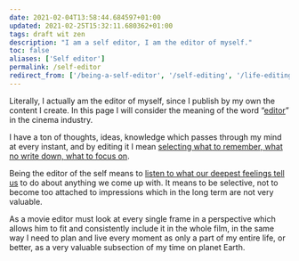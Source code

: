 ```yaml
---
date: 2021-02-04T13:58:44.684597+01:00
updated: 2021-02-25T15:32:11.680362+01:00
tags: draft wit zen
description: "I am a self editor, I am the editor of myself."
toc: false
aliases: ['Self editor']
permalink: /self-editor
redirect_from: ['/being-a-self-editor', '/self-editing', '/life-editing']
---
```

<div class="blue box">
	Literally, I actually am the editor of myself, since I publish by my own the content I create. In this page I will consider the meaning of the word “<a href="https://www.merriam-webster.com/dictionary/editor" target="_blank" title="“editor” in the Merriam-Webster dictionary">editor</a>” in the cinema industry.
</div>

I have a ton of thoughts, ideas, knowledge which passes through my mind at every instant, and by editing it I mean <u>selecting what to remember, what no write down, what to focus on</u>.

Being the editor of the self means to <u class='tick'>listen to what our deepest feelings tell us</u> to do about anything we come up with. It means to be selective, not to become too attached to impressions which in the long term are not very valuable.

As a movie editor must look at every single frame in a perspective which allows him to fit and consistently include it in the whole film, in the same way I need to plan and live every moment as only a part of my entire life, or better, as a very valuable subsection of my time on planet Earth.